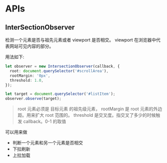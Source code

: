 # APIs

## InterSectionObserver

检测一个元素是否与祖先元素或者 viewport 是否相交。
viewport 在浏览器中代表网站可见内容的部分。

用法如下:

```typescript
let observer = new IntersectionObserver(callback, {
  root: document.querySelector('#scrollArea'),
  rootMargin: '0px',
  threshold: 1.0,
});

let target = document.querySelector('#listItem');
observer.observe(target);
```

> root 元素必须是 目标元素 的祖先级元素，
> rootMargin 是 root 元素的外边距。用来扩大 root 范围的。
> threshold 是交叉度。指交叉了多少的时候触发 callback。0-1 的取值


可以用来做 
* 判断一个元素和另一个元素是否相交
* 下拉刷新
* 上拉加载 